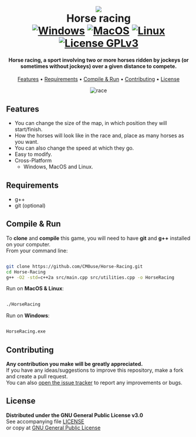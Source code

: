 <!--
*** If you like this README,
*** it is available as a template in my repositories,
*** here is the link:
*** https://github.com/CM0use/README-TEMPLATE
-->

<h1 align="center">
<a href="https://en.wikipedia.org/wiki/File:GGF_Race5.jpg"><img src="https://upload.wikimedia.org/wikipedia/commons/4/48/GGF_Race5.jpg"></a>
  <br>Horse racing<br>
  <a href="https://shields.io/"><img src="https://img.shields.io/badge/Windows-0078d7?style=for-the-badge&logo=windows&logoColor=ffffff" alt="Windows"></a>
  <a href="https://shields.io/"><img src="https://img.shields.io/badge/mac%20OS-313131?style=for-the-badge&logo=macos&logoColor=d7d7d7" alt="MacOS"></a>
  <a href="https://shields.io/"><img src="https://img.shields.io/badge/Linux-ffffff?style=for-the-badge&logo=linux&logoColor=000000" alt="Linux"></a>
  <br><a href="https://github.com/CM0use/Horse-Racing/blob/main/LICENSE"><img src="https://img.shields.io/badge/License-GPLv3-4a6484?style=for-the-badge" alt="License GPLv3"></a>
</h1>

<h4 align="center">Horse racing, a sport involving two or more horses ridden by jockeys (or sometimes without jockeys) over a given distance to compete.</h4>

<p align="center">
  <a href="#features">Features</a> •
  <a href="#requirements">Requirements</a> •
  <a href="#compile--run">Compile & Run</a> •
  <a href="#contributing">Contributing</a> •
  <a href="#license">License</a>
</p>

<div align="center">

![race](https://user-images.githubusercontent.com/102839710/224604230-e4749c1b-11f3-4a12-839e-98d58b661a79.gif)

</div>

## Features

* You can change the size of the map, in which position they will start/finish.
* How the horses will look like in the race and, place as many horses as you want.
* You can also change the speed at which they go.
* Easy to modify.
* Cross-Platform
  - Windows, MacOS and Linux.

## Requirements

* g++
* git (optional)

## Compile & Run

To **clone** and **compile** this game, you will need to have **git** and **g++** installed on your computer.<br>
From your command line:

```bash

git clone https://github.com/CM0use/Horse-Racing.git
cd Horse-Racing
g++ -O2 -std=c++2a src/main.cpp src/utilities.cpp -o HorseRacing

```
Run on **MacOS & Linux**:

```bash

./HorseRacing

```

Run on **Windows**:

```cmd

HorseRacing.exe

```

## Contributing
**Any contribution you make will be greatly appreciated.**<br>
If you have any ideas/suggestions to improve this repository, make a fork and create a pull request.<br>
You can also <a href="https://github.com/CM0use/Horse-Racing/issues">open the issue tracker</a> to report any improvements or bugs.<br>

## License
**Distributed under the GNU General Public License v3.0**<br>
See accompanying file <a href="https://github.com/CM0use/Horse-Racing/blob/main/LICENSE">LICENSE</a><br>
or copy at <a href="https://www.gnu.org/licenses/gpl-3.0.txt">GNU General Public License</a>
